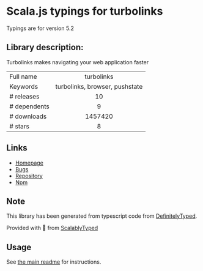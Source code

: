 
# Scala.js typings for turbolinks

Typings are for version 5.2

## Library description:
Turbolinks makes navigating your web application faster

|                    |                 |
| ------------------ | :-------------: |
| Full name          | turbolinks |
| Keywords           | turbolinks, browser, pushstate |
| # releases         | 10 |
| # dependents       | 9 |
| # downloads        | 1457420 |
| # stars            | 8 |

## Links
- [Homepage](https://github.com/turbolinks/turbolinks#readme)
- [Bugs](https://github.com/turbolinks/turbolinks/issues)
- [Repository](https://github.com/turbolinks/turbolinks)
- [Npm](https://www.npmjs.com/package/turbolinks)
    


## Note
This library has been generated from typescript code from [DefinitelyTyped](https://definitelytyped.org).

Provided with :purple_heart: from [ScalablyTyped](https://github.com/oyvindberg/ScalablyTyped)

## Usage
See [the main readme](../../readme.md) for instructions.


